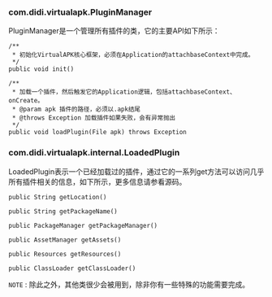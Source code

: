 ### com.didi.virtualapk.PluginManager
PluginManager是一个管理所有插件的类，它的主要API如下所示：

    /**
     * 初始化VirtualAPK核心框架，必须在Application的attachbaseContext中完成。
     */
    public void init()

    /**
     * 加载一个插件，然后触发它的Application逻辑，包括attachbaseContext、onCreate。
     * @param apk 插件的路径，必须以.apk结尾
     * @throws Exception 加载插件如果失败，会有异常抛出
     */
    public void loadPlugin(File apk) throws Exception

###  com.didi.virtualapk.internal.LoadedPlugin
LoadedPlugin表示一个已经加载过的插件，通过它的一系列get方法可以访问几乎所有插件相关的信息，如下所示，更多信息请参看源码。
```
public String getLocation()

public String getPackageName()

public PackageManager getPackageManager()

public AssetManager getAssets()

public Resources getResources()

public ClassLoader getClassLoader()
```

```NOTE``` : 除此之外，其他类很少会被用到，除非你有一些特殊的功能需要完成。